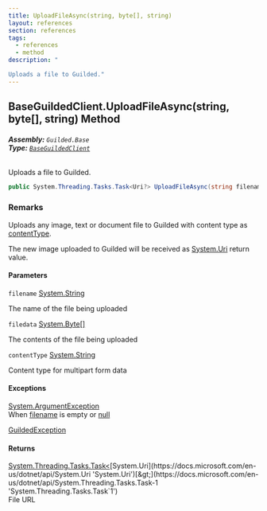 ```yaml
---
title: UploadFileAsync(string, byte[], string)
layout: references
section: references
tags:
  - references
  - method
description: "

Uploads a file to Guilded."
---
```


## BaseGuildedClient.UploadFileAsync(string, byte[], string) Method
###### **Assembly:** `Guilded.Base`<br/>**Type:** [`BaseGuildedClient`](BaseGuildedClient.md 'Guilded.Base.BaseGuildedClient')

Uploads a file to Guilded.

```csharp
public System.Threading.Tasks.Task<Uri?> UploadFileAsync(string filename, byte[] filedata, string contentType);
```

### Remarks
  
Uploads any image, text or document file to Guilded with content type as [contentType](BaseGuildedClient.UploadFileAsync(string,byte[],string).md#Guilded.Base.BaseGuildedClient.UploadFileAsync(string,byte[],string).contentType 'Guilded.Base.BaseGuildedClient.UploadFileAsync(string, byte[], string).contentType').  
  
The new image uploaded to Guilded will be received as [System.Uri](https://docs.microsoft.com/en-us/dotnet/api/System.Uri 'System.Uri') return value.
#### Parameters

<a name='Guilded.Base.BaseGuildedClient.UploadFileAsync(string,byte[],string).filename'></a>

`filename` [System.String](https://docs.microsoft.com/en-us/dotnet/api/System.String 'System.String')

The name of the file being uploaded

<a name='Guilded.Base.BaseGuildedClient.UploadFileAsync(string,byte[],string).filedata'></a>

`filedata` [System.Byte](https://docs.microsoft.com/en-us/dotnet/api/System.Byte 'System.Byte')[[]](https://docs.microsoft.com/en-us/dotnet/api/System.Array 'System.Array')

The contents of the file being uploaded

<a name='Guilded.Base.BaseGuildedClient.UploadFileAsync(string,byte[],string).contentType'></a>

`contentType` [System.String](https://docs.microsoft.com/en-us/dotnet/api/System.String 'System.String')

Content type for multipart form data

#### Exceptions

[System.ArgumentException](https://docs.microsoft.com/en-us/dotnet/api/System.ArgumentException 'System.ArgumentException')  
When [filename](BaseGuildedClient.UploadFileAsync(string,byte[],string).md#Guilded.Base.BaseGuildedClient.UploadFileAsync(string,byte[],string).filename 'Guilded.Base.BaseGuildedClient.UploadFileAsync(string, byte[], string).filename') is empty or [null](https://docs.microsoft.com/en-us/dotnet/csharp/language-reference/keywords/null 'https://docs.microsoft.com/en-us/dotnet/csharp/language-reference/keywords/null')

[GuildedException](GuildedException.md 'Guilded.Base.GuildedException')

#### Returns
[System.Threading.Tasks.Task&lt;](https://docs.microsoft.com/en-us/dotnet/api/System.Threading.Tasks.Task-1 'System.Threading.Tasks.Task`1')[System.Uri](https://docs.microsoft.com/en-us/dotnet/api/System.Uri 'System.Uri')[&gt;](https://docs.microsoft.com/en-us/dotnet/api/System.Threading.Tasks.Task-1 'System.Threading.Tasks.Task`1')  
File URL